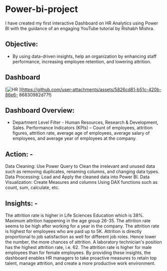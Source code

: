 # Power-bi-project
I have created my first interactive Dashboard on HR Analytics using Power BI with the guidance of an engaging YouTube tutorial by Rishabh Mishra.

## Objective: 
- By using data-driven insights, help an organization by enhancing staff performance, increasing employee retention, and lowering attrition.

 ## Dashboard
 [![HR](https://github.com/user-attachments/assets/5d61c8c0-f271-49e2-b67f-9a1d70aefd09)
](https://github.com/user-attachments/assets/5826cd81-b51c-420b-86e6- 86830982d77f)

## Dashboard Overview: 
- Department Level Filter - Human Resources, Research & Development, Sales. Performance Indicators (KPIs) – Count of employees, attrition figures, attrition rate, average age of employees, average salary of employees, and average year of employees at the company.

## Action: -
Data Cleaning: Use Power Query to Clean the irrelevant and unused data such as removing duplicates, renaming columns, and changing data types. Data Processing: Load and Apply the cleaned data into Power BI. Data Visualization: Create Measures and columns Using DAX functions such as count, sum, calculate, etc.

## Insights: -
The attrition rate is higher in Life Sciences Education which is 38%.
Maximum attrition happening in the age group 26-35.
The attrition rate seems to be high after working for a year in the company.
The attrition rate is highest for employees who are paid up to 5K.
Attrition is directly proportional to job satisfaction as well for different job roles. Hence lower the number, the more chances of attrition.
A laboratory technician's position has the highest attrition rate, i.e. 62.
The attrition rate is higher for male employees than for female employees.
By providing these insights, the dashboard enables HR managers to take proactive measures to retain top talent, manage attrition, and create a more productive work environment.
